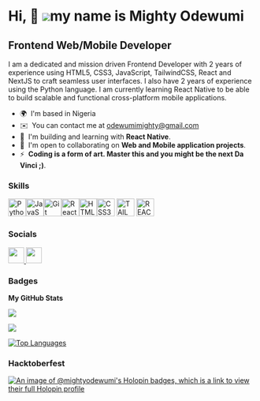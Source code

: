 Hi, 👋 ![](https://user-images.githubusercontent.com/18350557/176309783-0785949b-9127-417c-8b55-ab5a4333674e.gif)my name is Mighty Odewumi
======================================================================================================================================

Frontend Web/Mobile Developer 
----------------------

I am a dedicated and mission driven Frontend Developer with 2 years of experience using HTML5, CSS3, JavaScript, TailwindCSS, React and NextJS to craft seamless user interfaces. I also have 2 years of experience using the Python language. I am currently learning React Native to be able to build scalable and functional cross-platform mobile applications.

* 🌍  I'm based in Nigeria
* ✉️  You can contact me at [odewumimighty@gmail.com](mailto:odewumimighty@gmail.com)
* 🧠  I'm building and learning with **React Native**.
* 🤝  I'm open to collaborating on **Web and Mobile application projects**.
* ⚡  **Coding is a form of art. Master this and you might be the next Da Vinci ;)**.

### Skills


<p align="left">
<a href="https://www.python.org/" target="_blank" rel="noreferrer"><img src="https://raw.githubusercontent.com/danielcranney/readme-generator/main/public/icons/skills/python-colored.svg" width="36" height="36" alt="Python" /></a><a href="https://developer.mozilla.org/en-US/docs/Web/JavaScript" target="_blank" rel="noreferrer"><img src="https://raw.githubusercontent.com/danielcranney/readme-generator/main/public/icons/skills/javascript-colored.svg" width="36" height="36" alt="JavaScript" /></a><a href="https://git-scm.com/" target="_blank" rel="noreferrer"><img src="https://raw.githubusercontent.com/danielcranney/readme-generator/main/public/icons/skills/git-colored.svg" width="36" height="36" alt="Git" /></a><a href="https://reactjs.org/" target="_blank" rel="noreferrer"><img src="https://raw.githubusercontent.com/danielcranney/readme-generator/main/public/icons/skills/react-colored.svg" width="36" height="36" alt="React" /></a><a href="https://developer.mozilla.org/en-US/docs/Glossary/HTML5" target="_blank" rel="noreferrer"><img src="https://raw.githubusercontent.com/danielcranney/readme-generator/main/public/icons/skills/html5-colored.svg" width="36" height="36" alt="HTML5" /></a><a href="https://www.w3.org/TR/CSS/#css" target="_blank" rel="noreferrer"><img src="https://raw.githubusercontent.com/danielcranney/readme-generator/main/public/icons/skills/css3-colored.svg" width="36" height="36" alt="CSS3" /></a>
  <a href="https://www.tailwindcss.com" target="_blank" rel="noreferrer"><img src="https://raw.githubusercontent.com/danielcranney/readme-generator/main/public/icons/skills/tailwindcss.svg" width="36" height="36" alt="TAILWINDCSS" /></a>
  <a href="https://www.reactnative.dev" target="_blank" rel="noreferrer"><img src="https://raw.githubusercontent.com/danielcranney/readme-generator/main/public/icons/skills/reactnative.svg" width="36" height="36" alt="REACT NATIVE" /></a>
</p>


### Socials

<p align="left"> <a href="https://www.github.com/mighty-odewumi" target="_blank" rel="noreferrer"> <picture> <source media="(prefers-color-scheme: dark)" srcset="https://raw.githubusercontent.com/danielcranney/readme-generator/main/public/icons/socials/github-dark.svg" /> <source media="(prefers-color-scheme: light)" srcset="https://raw.githubusercontent.com/danielcranney/readme-generator/main/public/icons/socials/github.svg" /> <img src="https://raw.githubusercontent.com/danielcranney/readme-generator/main/public/icons/socials/github.svg" width="32" height="32" /> </picture> </a> <a href="https://www.linkedin.com/in/mighty-odewumi-843a59263" target="_blank" rel="noreferrer"> <picture> <source media="(prefers-color-scheme: dark)" srcset="https://raw.githubusercontent.com/danielcranney/readme-generator/main/public/icons/socials/linkedin-dark.svg" /> <source media="(prefers-color-scheme: light)" srcset="https://raw.githubusercontent.com/danielcranney/readme-generator/main/public/icons/socials/linkedin.svg" /> <img src="https://raw.githubusercontent.com/danielcranney/readme-generator/main/public/icons/socials/linkedin.svg" width="32" height="32" /> </picture> </a></p>

### Badges

<b>My GitHub Stats</b>

<a href="http://www.github.com/mighty-odewumi"><img src="https://github-readme-stats.vercel.app/api?username=mighty-odewumi&show_icons=true&hide=&count_private=true&title_color=0891b2&text_color=ffffff&icon_color=0891b2&bg_color=1c1917&hide_border=true&show_icons=true" /></a>

<a href="http://www.github.com/mighty-odewumi"><img src="https://github-readme-streak-stats.herokuapp.com/?user=mighty-odewumi&stroke=ffffff&background=1c1917&ring=0891b2&fire=0891b2&currStreakNum=ffffff&currStreakLabel=0891b2&sideNums=ffffff&sideLabels=ffffff&dates=ffffff&hide_border=true" /></a>

<a href="https://github.com/mighty-odewumi" align="left"><img src="https://github-readme-stats.vercel.app/api/top-langs/?username=mighty-odewumi&layout=compact&langs_count=4&title_color=0891b2&text_color=ffffff&icon_color=0891b2&bg_color=1c1917&hide_border=false&locale=en&custom_title=Top%20%Languages" alt="Top Languages" /></a>

### Hacktoberfest 
[![An image of @mightyodewumi's Holopin badges, which is a link to view their full Holopin profile](https://holopin.me/mightyodewumi)](https://holopin.io/@mightyodewumi)

<!-- <b>Top Repositories</b>

<div width="100%" align="center"><a href="https://github.com/mighty-odewumi/elements-app" align="left"><img align="left" width="45%" src="https://github-readme-stats.vercel.app/api/pin/?username=mighty-odewumi&repo=elements-app&title_color=0891b2&text_color=ffffff&icon_color=0891b2&bg_color=1c1917&hide_border=true&locale=en" /></a><a href="https://github.com/mighty-odewumi/react-project-9" align="right"><img align="right" width="45%" src="https://github-readme-stats.vercel.app/api/pin/?username=mighty-odewumi&repo=react-project-9&title_color=0891b2&text_color=ffffff&icon_color=0891b2&bg_color=1c1917&hide_border=true&locale=en" /></a></div><br /><br /><br /><br /><br /><br /><br /> -->

<!-- <br /><br /><br /><br /><br /> -->

<!-- <div width="100%" align="center"><a href="https://github.com/mighty-odewumi/switcheroo-image-gallery" align="left"><img align="left" width="45%" src="https://github-readme-stats.vercel.app/api/pin/?username=mighty-odewumi&repo=switcheroo-image-gallery&title_color=0891b2&text_color=ffffff&icon_color=0891b2&bg_color=1c1917&hide_border=true&locale=en" /></a><a href="https://github.com/mighty-odewumi/react-project-8" align="right"><img align="right" width="45%" src="https://github-readme-stats.vercel.app/api/pin/?username=mighty-odewumi&repo=react-project-8&title_color=0891b2&text_color=ffffff&icon_color=0891b2&bg_color=1c1917&hide_border=true&locale=en" /></a></div>
-->
